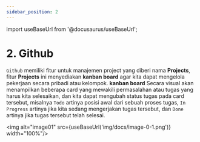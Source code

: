```yaml
---
sidebar_position: 2
---
```

import useBaseUrl from '@docusaurus/useBaseUrl';

# 2. Github

`Github` memiliki fitur untuk manajemen project yang diberi nama **Projects**, fitur **Projects** ini menyediakan **kanban board** agar kita dapat mengelola pekerjaan secara pribadi atau kelompok. **kanban board** Secara visual akan menampilkan beberapa card yang mewakili permasalahan atau tugas yang harus kita selesaikan, dan kita dapat mengubah status tugas pada card tersebut, misalnya `Todo` artinya posisi awal dari sebuah proses tugas, `In Progress` artinya jika kita sedang mengerjakan tugas tersebut, dan `Done` artinya jika tugas tersebut telah selesai.

<img alt="image01" src={useBaseUrl('img/docs/image-0-1.png')} width="100%"/>

